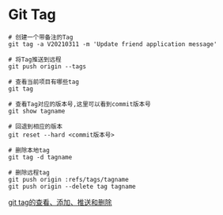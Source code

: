 # Git Tag

```shell
# 创建一个带备注的Tag
git tag -a V20210311 -m 'Update friend application message'

# 将Tag推送到远程
git push origin --tags
```

```shell
# 查看当前项目有哪些tag
git tag

# 查看Tag对应的版本号,这里可以看到commit版本号
git show tagname
```

```shell
# 回退到相应的版本
git reset --hard <commit版本号>
```

```shell
# 删除本地tag
git tag -d tagname

# 删除远程tag
git push origin :refs/tags/tagname
git push origin --delete tag tagname
```

[git tag的查看、添加、推送和删除](http://www.git.kim/gitjishu/69.html)

